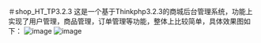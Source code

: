 ＃shop_HT_TP3.2.3
这是一个基于Thinkphp3.2.3的商城后台管理系统，功能上实现了用户管理，商品管理，订单管理等功能，整体上比较简单，具体效果图如下：
![image](images/xg01.png)
![image](images/xg02.png)
